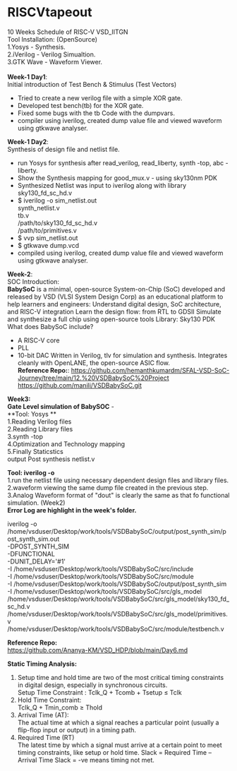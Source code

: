 # RISCVtapeout
10 Weeks Schedule of RISC-V VSD_IITGN  
Tool Installation: (OpenSource)   
1.Yosys  - Synthesis.  
2.iVerilog - Verilog Simualtion.  
3.GTK Wave - Waveform Viewer.<br>            
**Week-1 Day1**:    
Initial introduction of Test Bench & Stimulus (Test Vectors)
- Tried to create a new verilog file with a simple XOR gate.
- Developed test bench(tb) for the XOR gate.
- Fixed some bugs with the tb Code with the dumpvars.
- compiler using iverilog, created dump value file and viewed waveform using gtkwave analyser.<br>  
  
**Week-1 Day2**:  
Synthesis of design file and netlist file.
- run Yosys for synthesis after read_verilog, read_liberty, synth -top, abc -liberty.
- Show the Synthesis mapping for good_mux.v - using sky130nm PDK
- Synthesized Netlist was input to iverilog along with library sky130_fd_sc_hd.v
- $ iverilog -o sim_netlist.out \
  synth_netlist.v \
  tb.v \
  /path/to/sky130_fd_sc_hd.v \
  /path/to/primitives.v
- $ vvp sim_netlist.out
- $ gtkwave dump.vcd
- compiled using iverilog, created dump value file and viewed waveform using gtkwave analyser.<br>

**Week-2**:  
SOC Introduction:  
**BabySoC** is a minimal, open-source System-on-Chip (SoC) developed and released by VSD (VLSI System Design Corp) as an educational platform to help learners and engineers:
Understand digital design, SoC architecture, and RISC-V integration
Learn the design flow: from RTL to GDSII
Simulate and synthesize a full chip using open-source tools
Library: Sky130 PDK <br>
What does BabySoC include?
- A RISC-V core
- PLL
- 10-bit DAC
Written in Verilog, tlv for simulation and synthesis.
Integrates cleanly with OpenLANE, the open-source ASIC flow.<br>
**Reference Repo:**:
https://github.com/hemanthkumardm/SFAL-VSD-SoC-Journey/tree/main/12.%20VSDBabySoC%20Project
https://github.com/manili/VSDBabySoC.git

**Week3:**  
**Gate Level simulation of BabySOC** -  
**Tool: Yosys **  
1.Reading Verilog files  
2.Reading Library files  
3.synth -top  
4.Optimization and Technology mapping  
5.Finally Staticstics    
output Post synthesis netlist.v    



**Tool: iverilog -o**  
1.run the netlist file using necessary dependent design files and library files.  
2.waveform viewing the same dump file created in the previous step.   
3.Analog Waveform format of "dout" is clearly the same as that fo functional simulation. (Week2)  
**Error Log are highlight in the week's folder.**      

iverilog -o /home/vsduser/Desktop/work/tools/VSDBabySoC/output/post_synth_sim/post_synth_sim.out \
  -DPOST_SYNTH_SIM \
  -DFUNCTIONAL \
  -DUNIT_DELAY='#1' \
  -I /home/vsduser/Desktop/work/tools/VSDBabySoC/src/include \
  -I /home/vsduser/Desktop/work/tools/VSDBabySoC/src/module \
  -I /home/vsduser/Desktop/work/tools/VSDBabySoC/output/post_synth_sim \
  -I /home/vsduser/Desktop/work/tools/VSDBabySoC/src/gls_model \
  /home/vsduser/Desktop/work/tools/VSDBabySoC/src/gls_model/sky130_fd_sc_hd.v \
  /home/vsduser/Desktop/work/tools/VSDBabySoC/src/gls_model/primitives.v \
  /home/vsduser/Desktop/work/tools/VSDBabySoC/src/module/testbench.v
    
**Reference Repo:**  
https://github.com/Ananya-KM/VSD_HDP/blob/main/Day6.md  

**Static Timing Analysis:**
1. Setup time and hold time are two of the most critical timing constraints in digital design, especially in synchronous circuits.  
Setup Time Constraint : Tclk_Q + Tcomb + Tsetup ≤ Tclk  
2. Hold Time Constraint:  
Tclk_Q + Tmin_comb ≥ Thold  
3. Arrival Time (AT):  
The actual time at which a signal reaches a particular point (usually a flip-flop input or output) in a timing path.
4. Required Time (RT)  
The latest time by which a signal must arrive at a certain point to meet timing constraints, like setup or hold time.
Slack = Required Time – Arrival Time
Slack = -ve means timing not met.



